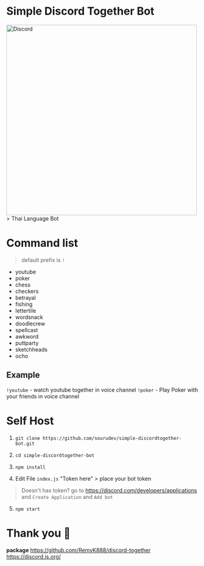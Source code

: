 # **Simple Discord Together Bot**
<a href="https://discord.com/oauth2/authorize?client_id=889515319029268491&scope=bot&permissions=8" target="_blank">
  <img align="center" alt="Discord" width="500px" src="https://i.imgur.com/Obzow2N.png" />
</a>
> Thai Language Bot

# Command list

> default prefix is `!`

 - youtube
 - poker
 - chess
 - checkers
 - betrayal
 - fishing
 - lettertile
 - wordsnack
 - doodlecrew
 - spellcast
 - awkword
 - puttparty
 - sketchheads
 - ocho

## Example
`!youtube`  - watch youtube together in voice channel
`!poker` - Play Poker with your friends in voice channel

# Self Host
1.   `git clone https://github.com/sourudev/simple-discordtogether-bot.git`

2.  `cd simple-discordtogether-bot`

3. `npm install`
4. Edit File `index.js` "Token here"  > place your bot token 

> Doesn't has token? go to https://discord.com/developers/applications and
>  `Create Application` and `Add bot`
5. `npm start`

# Thank you 🎇
**package**
https://github.com/RemyK888/discord-together
https://discord.js.org/
